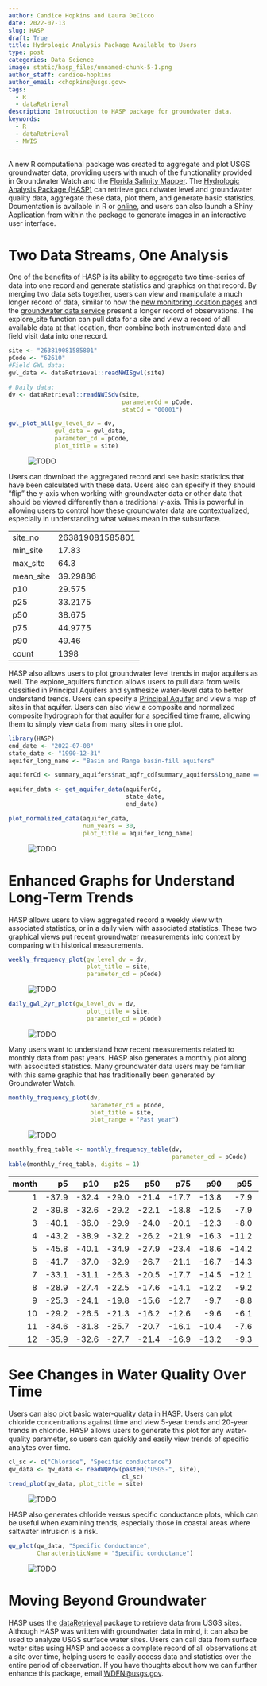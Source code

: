 ```yaml
---
author: Candice Hopkins and Laura DeCicco
date: 2022-07-13
slug: HASP
draft: True
title: Hydrologic Analysis Package Available to Users
type: post
categories: Data Science
image: static/hasp_files/unnamed-chunk-5-1.png
author_staff: candice-hopkins
author_email: <chopkins@usgs.gov>
tags: 
  - R
  - dataRetrieval
description: Introduction to HASP package for groundwater data.
keywords:
  - R
  - dataRetrieval
  - NWIS
---
```

A new R computational package was created to aggregate and plot USGS
groundwater data, providing users with much of the functionality
provided in Groundwater Watch and the [Florida Salinity
Mapper](https://fl.water.usgs.gov/mapper). The [Hydrologic Analysis
Package (HASP)](https://code.usgs.gov/water/stats/hasp) can retrieve
groundwater level and groundwater quality data, aggregate these data,
plot them, and generate basic statistics. Dcumentation is available in R
or [online](https://rconnect.usgs.gov/HASP_docs/), and users can also
launch a Shiny Application from within the package to generate images in
an interactive user interface.

# Two Data Streams, One Analysis

One of the benefits of HASP is its ability to aggregate two time-series
of data into one record and generate statistics and graphics on that
record. By merging two data sets together, users can view and manipulate
a much longer record of data, similar to how the [new monitoring
location
pages](https://waterdata.usgs.gov/blog/groundwater-field-visits-monitoring-location-pages/)
and the [groundwater data
service](https://waterdata.usgs.gov/blog/gw_bats/) present a longer
record of observations. The explore_site function can pull data for a
site and view a record of all available data at that location, then
combine both instrumented data and field visit data into one record.

``` r
site <- "263819081585801"
pCode <- "62610"
#Field GWL data:
gwl_data <- dataRetrieval::readNWISgwl(site)

# Daily data:
dv <- dataRetrieval::readNWISdv(site,
                                parameterCd = pCode, 
                                statCd = "00001")

gwl_plot_all(gw_level_dv = dv, 
             gwl_data = gwl_data, 
             parameter_cd = pCode,
             plot_title = site)
```

<figure>
<img src="/static/hasp_files/unnamed-chunk-1-1.png" title = "Discrete and daily groundwater levels." alt = "TODO" >
</figure>

Users can download the aggregated record and see basic statistics that
have been calculated with these data. Users also can specify if they
should “flip” the y-axis when working with groundwater data or other
data that should be viewed differently than a traditional y-axis. This
is powerful in allowing users to control how these groundwater data are
contextualized, especially in understanding what values mean in the
subsurface.

|           |                 |
|:----------|:----------------|
| site_no   | 263819081585801 |
| min_site  | 17.83           |
| max_site  | 64.3            |
| mean_site | 39.29886        |
| p10       | 29.575          |
| p25       | 33.2175         |
| p50       | 38.675          |
| p75       | 44.9775         |
| p90       | 49.46           |
| count     | 1398            |

HASP also allows users to plot groundwater level trends in major
aquifers as well. The explore_aquifers function allows users to pull
data from wells classified in Principal Aquifers and synthesize
water-level data to better understand trends. Users can specify a
[Principal
Aquifer](https://www.usgs.gov/mission-areas/water-resources/science/principal-aquifers-united-states)
and view a map of sites in that aquifer. Users can also view a composite
and normalized composite hydrograph for that aquifer for a specified
time frame, allowing them to simply view data from many sites in one
plot.

``` r
library(HASP)
end_date <- "2022-07-08"
state_date <- "1990-12-31"
aquifer_long_name <- "Basin and Range basin-fill aquifers"

aquiferCd <- summary_aquifers$nat_aqfr_cd[summary_aquifers$long_name == aquifer_long_name]

aquifer_data <- get_aquifer_data(aquiferCd, 
                                 state_date, 
                                 end_date)

plot_normalized_data(aquifer_data, 
                     num_years = 30, 
                     plot_title = aquifer_long_name)
```

<figure>
<img src="/static/hasp_files/dataRetrival-1.png" title = "A composite hydrograph for Basin and Range basin-fill aquifers." alt = "TODO" >
</figure>

# Enhanced Graphs for Understand Long-Term Trends

HASP allows users to view aggregated record a weekly view with
associated statistics, or in a daily view with associated statistics.
These two graphical views put recent groundwater measurements into
context by comparing with historical measurements.

``` r
weekly_frequency_plot(gw_level_dv = dv, 
                      plot_title = site,
                      parameter_cd = pCode)
```

<figure>
<img src="/static/hasp_files/unnamed-chunk-3-1.png" title = "A plot of weekly statistics on groundwater data." alt = "TODO" >
</figure>

``` r
daily_gwl_2yr_plot(gw_level_dv = dv, 
                      plot_title = site,
                      parameter_cd = pCode)
```

<figure>
<img src="/static/hasp_files/unnamed-chunk-4-1.png" title = "A plot of daily statistics on groundwater data." alt = "TODO" >
</figure>

Many users want to understand how recent measurements related to monthly
data from past years. HASP also generates a monthly plot along with
associated statistics. Many groundwater data users may be familiar with
this same graphic that has traditionally been generated by Groundwater
Watch.

``` r
monthly_frequency_plot(dv,
                       parameter_cd = pCode,
                       plot_title = site,
                       plot_range = "Past year")
```

<figure>
<img src="/static/hasp_files/unnamed-chunk-5-1.png" title = "A plot of monthly statistics on groundwater data." alt = "TODO" >
</figure>

``` r
monthly_freq_table <- monthly_frequency_table(dv,
                                              parameter_cd = pCode) 
kable(monthly_freq_table, digits = 1)
```

| month |    p5 |   p10 |   p25 |   p50 |   p75 |   p90 |   p95 | nYears | minMed | maxMed |
|------:|------:|------:|------:|------:|------:|------:|------:|-------:|-------:|-------:|
|     1 | -37.9 | -32.4 | -29.0 | -21.4 | -17.7 | -13.8 |  -7.9 |     43 |  -41.8 |   -5.7 |
|     2 | -39.8 | -32.6 | -29.2 | -22.1 | -18.8 | -12.5 |  -7.9 |     43 |  -42.8 |   -7.2 |
|     3 | -40.1 | -36.0 | -29.9 | -24.0 | -20.1 | -12.3 |  -8.0 |     43 |  -45.1 |   -6.9 |
|     4 | -43.2 | -38.9 | -32.2 | -26.2 | -21.9 | -16.3 | -11.2 |     43 |  -48.5 |   -9.3 |
|     5 | -45.8 | -40.1 | -34.9 | -27.9 | -23.4 | -18.6 | -14.2 |     43 |  -49.4 |  -10.0 |
|     6 | -41.7 | -37.0 | -32.9 | -26.7 | -21.1 | -16.7 | -14.3 |     42 |  -42.8 |  -11.0 |
|     7 | -33.1 | -31.1 | -26.3 | -20.5 | -17.7 | -14.5 | -12.1 |     43 |  -37.6 |   -6.8 |
|     8 | -28.9 | -27.4 | -22.5 | -17.6 | -14.1 | -12.2 |  -9.2 |     43 |  -32.5 |   -4.8 |
|     9 | -25.3 | -24.1 | -19.8 | -15.6 | -12.7 |  -9.7 |  -8.8 |     42 |  -32.5 |   -3.2 |
|    10 | -29.2 | -26.5 | -21.3 | -16.2 | -12.6 |  -9.6 |  -6.1 |     44 |  -35.9 |   -4.8 |
|    11 | -34.6 | -31.8 | -25.7 | -20.7 | -16.1 | -10.4 |  -7.6 |     44 |  -41.3 |   -4.5 |
|    12 | -35.9 | -32.6 | -27.7 | -21.4 | -16.9 | -13.2 |  -9.3 |     43 |  -42.4 |   -4.9 |

# See Changes in Water Quality Over Time

Users can also plot basic water-quality data in HASP. Users can plot
chloride concentrations against time and view 5-year trends and 20-year
trends in chloride. HASP allows users to generate this plot for any
water-quality parameter, so users can quickly and easily view trends of
specific analytes over time.

``` r
cl_sc <- c("Chloride", "Specific conductance")
qw_data <- qw_data <- readWQPqw(paste0("USGS-", site),
                                cl_sc)
trend_plot(qw_data, plot_title = site)
```

<figure>
<img src="/static/hasp_files/unnamed-chunk-6-1.png" title = "A plot of chloride and specific conductance." alt = "TODO" >
</figure>

HASP also generates chloride versus specific conductance plots, which
can be useful when examining trends, especially those in coastal areas
where saltwater intrusion is a risk.

``` r
qw_plot(qw_data, "Specific Conductance", 
        CharacteristicName = "Specific conductance")
```

<figure>
<img src="/static/hasp_files/unnamed-chunk-7-1.png" title = "A plot of specific conductance." alt = "TODO" >
</figure>

# Moving Beyond Groundwater

HASP uses the
[dataRetrieval](https://waterdata.usgs.gov/blog/dataretrieval/) package
to retrieve data from USGS sites. Although HASP was written with
groundwater data in mind, it can also be used to analyze USGS surface
water sites. Users can call data from surface water sites using HASP and
access a complete record of all observations at a site over time,
helping users to easily access data and statistics over the entire
period of observation. If you have thoughts about how we can further
enhance this package, email <WDFN@usgs.gov>.

